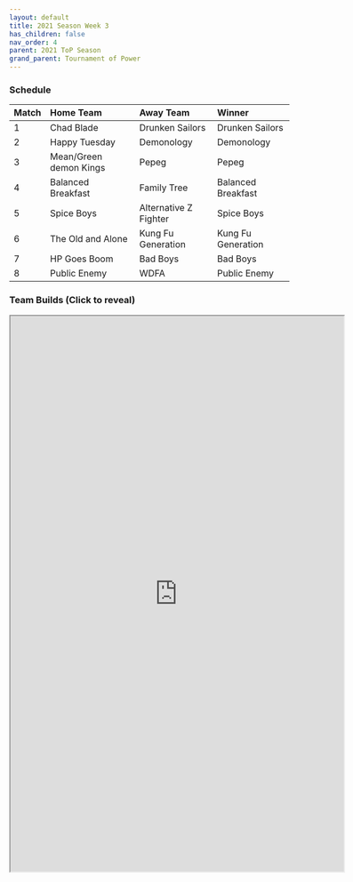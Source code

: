 ```yaml
---
layout: default
title: 2021 Season Week 3
has_children: false
nav_order: 4
parent: 2021 ToP Season
grand_parent: Tournament of Power
---
```


### Schedule

|Match          |  Home Team            | Away Team        | Winner          |
| :-------------| :---------------------| :----------------| :---------------|
| 1             | Chad Blade            | Drunken Sailors  | Drunken Sailors |
| 2             | Happy Tuesday         | Demonology       | Demonology      |
| 3             | Mean/Green demon Kings| Pepeg            | Pepeg           |
| 4             | Balanced Breakfast    | Family Tree      | Balanced Breakfast|
| 5             | Spice Boys            | Alternative Z Fighter| Spice Boys  |
| 6             | The Old and Alone     | Kung Fu Generation| Kung Fu Generation|
| 7             | HP Goes Boom          | Bad Boys         | Bad Boys        |
| 8             | Public Enemy          | WDFA             | Public Enemy    |


### Team Builds (Click to reveal)

<iframe  width=600 height=1000 scrolling="yes" src="https://docs.google.com/document/d/e/2PACX-1vS9aCZ1hR2nYWVtctSLBjwWctrrJiPfGnextchOZQhDtPDS8129OZoYeU1D8op4pGHr9cOvYQK_1HaW/pub?embedded=true"></iframe>